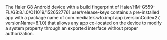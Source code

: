 The Haier G8 Android device with a build fingerprint of Haier/HM-G559-FL/G8:8.1.0/O11019/1526527761:user/release-keys contains a pre-installed app with a package name of com.mediatek.wfo.impl app (versionCode=27, versionName=8.1.0) that allows any app co-located on the device to modify a system property through an exported interface without proper authorization.